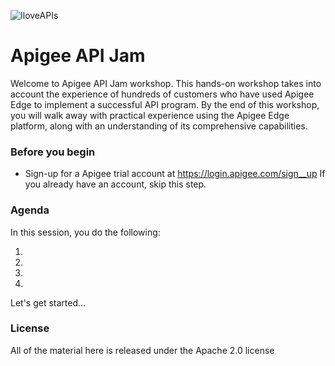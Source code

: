 ![IloveAPIs](https://live-hl-apigeecom.devportal.apigee.com/sites/default/files/2017-12/API_City_01_595X360_White_SubtitleCities.png)

# Apigee API Jam 
Welcome to Apigee API Jam workshop. This hands-on workshop takes into account the experience of hundreds of customers who have used Apigee Edge to implement a successful API program. By the end of this workshop, you will walk away with practical experience using the Apigee Edge platform, along with an understanding of its comprehensive capabilities.

### Before you begin
- Sign-up for a Apigee trial account at https://login.apigee.com/sign__up If you already have an account, skip this step.

### Agenda

In this session, you do the following:

1. 
2. 
3. 
4. 

Let's get started... 

### License
All of the material here is released under the Apache 2.0 license
